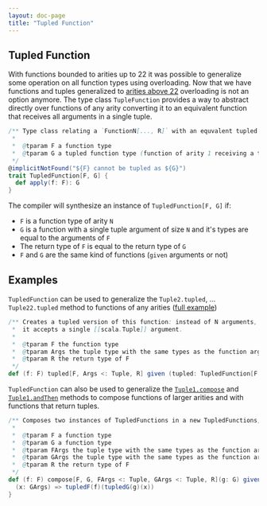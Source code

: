 ```yaml
---
layout: doc-page
title: "Tupled Function"
---
```


Tupled Function
----------------------

With functions bounded to arities up to 22 it was possible to generalize some operation on all function types using overloading. 
Now that we have functions and tuples generalized to [arities above 22](https://dotty.epfl.ch/docs/reference/dropped-features/limit22.html) overloading is not an option anymore. 
The type class `TupleFunction` provides a way to abstract directly over functions of any arity converting it to an equivalent function that receives all arguments in a single tuple.

```scala
/** Type class relating a `FunctionN[..., R]` with an equvalent tupled function `Function1[TupleN[...], R]`
 *
 *  @tparam F a function type
 *  @tparam G a tupled function type (function of arity 1 receiving a tuple as argument)
 */
@implicitNotFound("${F} cannot be tupled as ${G}")
trait TupledFunction[F, G] {
  def apply(f: F): G
}
```

The compiler will synthesize an instance of `TupledFunction[F, G]` if:

* `F` is a function type of arity `N`
* `G` is a function with a single tuple argument of size `N` and it's types are equal to the arguments of `F`
* The return type of `F` is equal to the return type of `G`
* `F` and `G` are the same kind of functions (`given` arguments or not)

Examples
--------
`TupledFunction` can be used to generalize the `Tuple2.tupled`, ... `Tuple22.tupled` method to functions of any arities ([full example](https://github.com/lampepfl/dotty/tests/run/tupled-function-tupled.scala))

```scala
/** Creates a tupled version of this function: instead of N arguments,
 *  it accepts a single [[scala.Tuple]] argument.
 *
 *  @tparam F the function type
 *  @tparam Args the tuple type with the same types as the function arguments of F
 *  @tparam R the return type of F
 */
def (f: F) tupled[F, Args <: Tuple, R] given (tupled: TupledFunction[F, Args => R]): Args => R = tupled(f)
```

`TupledFunction` can also be used to generalize the [`Tuple1.compose`](https://github.com/lampepfl/dotty/tests/run/tupled-function-compose.scala) and [`Tuple1.andThen`](https://github.com/lampepfl/dotty/tests/run/tupled-function-andThen.scala) methods to compose functions of larger arities and with functions that return tuples.

```scala
/** Composes two instances of TupledFunctions in a new TupledFunctions, with this function applied last
 *
 *  @tparam F a function type
 *  @tparam G a function type
 *  @tparam FArgs the tuple type with the same types as the function arguments of F and return type of G
 *  @tparam GArgs the tuple type with the same types as the function arguments of G
 *  @tparam R the return type of F
 */
def (f: F) compose[F, G, FArgs <: Tuple, GArgs <: Tuple, R](g: G) given (tupledG: TupledFunction[G, GArgs => FArgs], tupledF: TupledFunction[F, FArgs => R]): GArgs => R = {
  (x: GArgs) => tupledF(f)(tupledG(g)(x))
}
```
